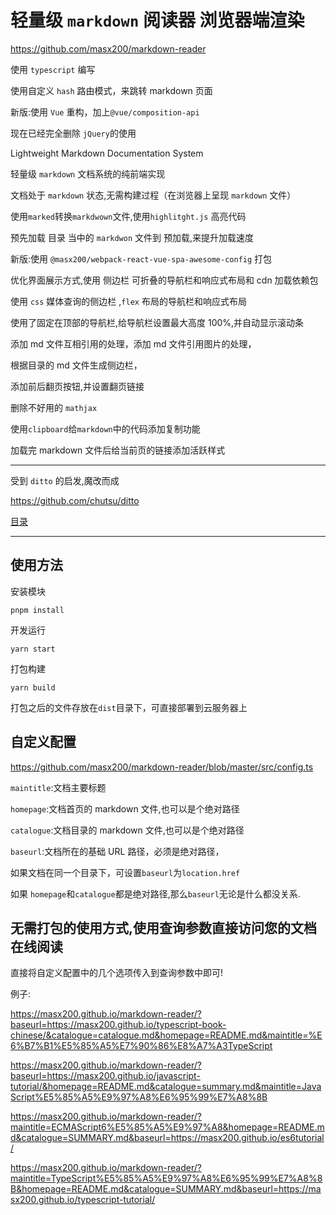 # 轻量级 `markdown` 阅读器 浏览器端渲染

https://github.com/masx200/markdown-reader

使用 `typescript` 编写

使用自定义 `hash` 路由模式，来跳转 markdown 页面

新版:使用 `Vue` 重构，加上`@vue/composition-api`

现在已经完全删除 `jQuery`的使用

Lightweight Markdown Documentation System

轻量级 `markdown` 文档系统的纯前端实现

文档处于 `markdown` 状态,无需构建过程（在浏览器上呈现 `markdown` 文件）

使用`marked`转换`markdwown`文件,使用`highlitght.js` 高亮代码

预先加载 目录 当中的 `markdwon` 文件到 预加载,来提升加载速度

新版:使用 `@masx200/webpack-react-vue-spa-awesome-config` 打包

优化界面展示方式,使用 侧边栏 可折叠的导航栏和响应式布局和 cdn 加载依赖包

使用 `css` 媒体查询的侧边栏 ,`flex` 布局的导航栏和响应式布局

使用了固定在顶部的导航栏,给导航栏设置最大高度 100%,并自动显示滚动条

添加 md 文件互相引用的处理，添加 md 文件引用图片的处理，

根据目录的 md 文件生成侧边栏，

添加前后翻页按钮,并设置翻页链接

删除不好用的 `mathjax`

使用`clipboard`给`markdown`中的代码添加复制功能

加载完 markdown 文件后给当前页的链接添加活跃样式

<hr></hr>

受到 `ditto` 的启发,魔改而成

https://github.com/chutsu/ditto

[目录](summary.md)

<hr></hr>

## 使用方法

安装模块

```shell
pnpm install
```

开发运行

```shell
yarn start
```

打包构建

```shell
yarn build
```

打包之后的文件存放在`dist`目录下，可直接部署到云服务器上

## 自定义配置

https://github.com/masx200/markdown-reader/blob/master/src/config.ts

`maintitle`:文档主要标题

`homepage`:文档首页的 markdown 文件,也可以是个绝对路径

`catalogue`:文档目录的 markdown 文件,也可以是个绝对路径

`baseurl`:文档所在的基础 URL 路径，必须是绝对路径，

如果文档在同一个目录下，可设置`baseurl`为`location.href`

如果 `homepage`和`catalogue`都是绝对路径,那么`baseurl`无论是什么都没关系.

## 无需打包的使用方式,使用查询参数直接访问您的文档在线阅读

直接将自定义配置中的几个选项传入到查询参数中即可!

例子:

https://masx200.github.io/markdown-reader/?baseurl=https://masx200.github.io/typescript-book-chinese/&catalogue=catalogue.md&homepage=README.md&maintitle=%E6%B7%B1%E5%85%A5%E7%90%86%E8%A7%A3TypeScript

https://masx200.github.io/markdown-reader/?baseurl=https://masx200.github.io/javascript-tutorial/&homepage=README.md&catalogue=summary.md&maintitle=JavaScript%E5%85%A5%E9%97%A8%E6%95%99%E7%A8%8B

https://masx200.github.io/markdown-reader/?maintitle=ECMAScript6%E5%85%A5%E9%97%A8&homepage=README.md&catalogue=SUMMARY.md&baseurl=https://masx200.github.io/es6tutorial/

https://masx200.github.io/markdown-reader/?maintitle=TypeScript%E5%85%A5%E9%97%A8%E6%95%99%E7%A8%8B&homepage=README.md&catalogue=SUMMARY.md&baseurl=https://masx200.github.io/typescript-tutorial/
